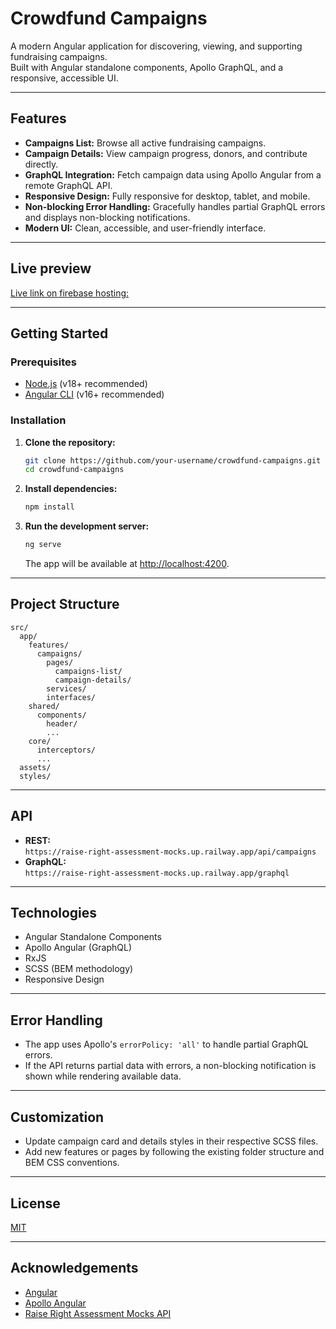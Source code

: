 # Crowdfund Campaigns

A modern Angular application for discovering, viewing, and supporting fundraising campaigns.  
Built with Angular standalone components, Apollo GraphQL, and a responsive, accessible UI.

---

## Features

- **Campaigns List:** Browse all active fundraising campaigns.
- **Campaign Details:** View campaign progress, donors, and contribute directly.
- **GraphQL Integration:** Fetch campaign data using Apollo Angular from a remote GraphQL API.
- **Responsive Design:** Fully responsive for desktop, tablet, and mobile.
- **Non-blocking Error Handling:** Gracefully handles partial GraphQL errors and displays non-blocking notifications.
- **Modern UI:** Clean, accessible, and user-friendly interface.

---

## Live preview
[Live link on firebase hosting:](https://campaigns-sample-ca1ec.web.app/)

---

## Getting Started

### Prerequisites

- [Node.js](https://nodejs.org/) (v18+ recommended)
- [Angular CLI](https://angular.io/cli) (v16+ recommended)

### Installation

1. **Clone the repository:**
   ```sh
   git clone https://github.com/your-username/crowdfund-campaigns.git
   cd crowdfund-campaigns
   ```

2. **Install dependencies:**
   ```sh
   npm install
   ```

3. **Run the development server:**
   ```sh
   ng serve
   ```
   The app will be available at [http://localhost:4200](http://localhost:4200).

---

## Project Structure

```
src/
  app/
    features/
      campaigns/
        pages/
          campaigns-list/
          campaign-details/
        services/
        interfaces/
    shared/
      components/
        header/
        ...
    core/
      interceptors/
      ...
  assets/
  styles/
```

---

## API

- **REST:**  
  `https://raise-right-assessment-mocks.up.railway.app/api/campaigns`
- **GraphQL:**  
  `https://raise-right-assessment-mocks.up.railway.app/graphql`

---

## Technologies

- Angular Standalone Components
- Apollo Angular (GraphQL)
- RxJS
- SCSS (BEM methodology)
- Responsive Design

---

## Error Handling

- The app uses Apollo's `errorPolicy: 'all'` to handle partial GraphQL errors.
- If the API returns partial data with errors, a non-blocking notification is shown while rendering available data.

---

## Customization

- Update campaign card and details styles in their respective SCSS files.
- Add new features or pages by following the existing folder structure and BEM CSS conventions.

---

## License

[MIT](LICENSE)

---

## Acknowledgements

- [Angular](https://angular.io/)
- [Apollo Angular](https://apollo-angular.com/)
- [Raise Right Assessment Mocks API](https://raise-right-assessment-mocks.up.railway.app/)
